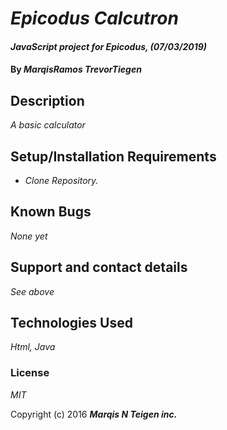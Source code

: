 # _Epicodus Calcutron_

#### _JavaScript project for Epicodus, (07/03/2019)_

#### By _**MarqisRamos TrevorTiegen**_

## Description

_A basic calculator_

## Setup/Installation Requirements

* _Clone Repository._


## Known Bugs

_None yet_

## Support and contact details

_See above_

## Technologies Used

_Html, Java_

### License

*MIT*

Copyright (c) 2016 **_Marqis N Teigen inc._**
